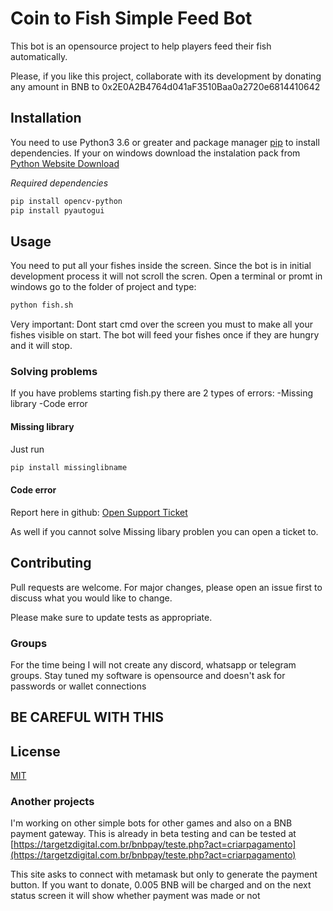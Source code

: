 # Coin to Fish Simple Feed Bot

This bot is an opensource project to help players feed their fish automatically.

Please, if you like this project, collaborate with its development by donating any amount in BNB to 0x2E0A2B4764d041aF3510Baa0a2720e6814410642

## Installation
You need to use Python3 3.6 or greater and package manager [pip](https://pip.pypa.io/en/stable/) to install dependencies.
If your on windows download the instalation pack from [Python Website Download](https://www.python.org/downloads/)

*Required dependencies*
```bash
pip install opencv-python
pip install pyautogui
```

## Usage

You need to put all your fishes inside the screen. Since the bot is in initial development process it will not scroll the scren.
Open a terminal or promt in windows go to the folder of project and type:

```bash
python fish.sh
```
Very important: Dont start cmd over the screen you must to make all your fishes visible on start.
The bot will feed your fishes once if they are hungry and it will stop.

### Solving problems
If you have problems starting fish.py there are 2 types of errors:
-Missing library
-Code error

#### Missing library
Just run
```bash
pip install missinglibname
```
#### Code error
Report here in github: [Open Support Ticket](https://github.com/TheMasterRoot/cointofishbot/issues)

As well if you cannot solve Missing libary problen you can open a ticket to.


## Contributing
Pull requests are welcome. For major changes, please open an issue first to discuss what you would like to change.

Please make sure to update tests as appropriate.

### Groups
For the time being I will not create any discord, whatsapp or telegram groups. Stay tuned my software is opensource and doesn't ask for passwords or wallet connections
## BE CAREFUL WITH THIS

## License
[MIT](https://choosealicense.com/licenses/mit/)

### Another projects
I'm working on other simple bots for other games and also on a BNB payment gateway. 
This is already in beta testing and can be tested at 
[https://targetzdigital.com.br/bnbpay/teste.php?act=criarpagamento](https://targetzdigital.com.br/bnbpay/teste.php?act=criarpagamento)

This site asks to connect with metamask but only to generate the payment button. If you want to donate, 0.005 BNB will be charged and on the next status screen it will show whether payment was made or not